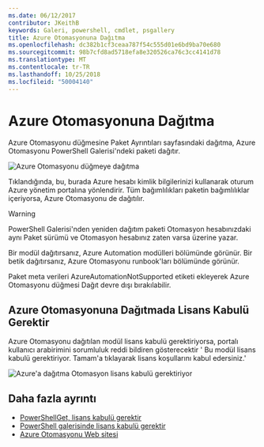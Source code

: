 ```yaml
---
ms.date: 06/12/2017
contributor: JKeithB
keywords: Galeri, powershell, cmdlet, psgallery
title: Azure Otomasyonuna Dağıtma
ms.openlocfilehash: dc382b1cf3ceaa787f54c555d01e6bd9ba70e680
ms.sourcegitcommit: 98b7cfd8ad5718efa8e320526ca76c3cc4141d78
ms.translationtype: MT
ms.contentlocale: tr-TR
ms.lasthandoff: 10/25/2018
ms.locfileid: "50004140"
---
```

# <a name="deploy-to-azure-automation"></a>Azure Otomasyonuna Dağıtma

Azure Otomasyonu düğmesine Paket Ayrıntıları sayfasındaki dağıtma, Azure Otomasyonu PowerShell Galerisi'ndeki paketi dağıtır.

![Azure Otomasyonu düğmeye dağıtma](../../Images/DeployToAzureAutomationButton.png)

Tıklandığında, bu, burada Azure hesabı kimlik bilgilerinizi kullanarak oturum Azure yönetim portalına yönlendirir.
Tüm bağımlılıkları paketin bağımlılıklar içeriyorsa, Azure Otomasyonu de dağıtılır.

> [!WARNING]
> PowerShell Galerisi'nden yeniden dağıtım paketi Otomasyon hesabınızdaki aynı Paket sürümü ve Otomasyon hesabınız zaten varsa üzerine yazar.

Bir modül dağıtırsanız, Azure Automation modülleri bölümünde görünür.  Bir betik dağıtırsanız, Azure Otomasyonu runbook'ları bölümünde görünür.

Paket meta verileri AzureAutomationNotSupported etiketi ekleyerek Azure Otomasyonu düğmesi Dağıt devre dışı bırakılabilir.

## <a name="require-license-acceptance-on-deploy-to-azure-automation"></a>Azure Otomasyonuna Dağıtmada Lisans Kabulü Gerektir

Azure Otomasyonu dağıtılan modül lisans kabulü gerektiriyorsa, portalı kullanıcı arabirimini sorumluluk reddi bildiren gösterecektir ' Bu modül lisans kabulü gerektiriyor. Tamam'a tıklayarak lisans koşullarını kabul edersiniz.'

![Azure'a dağıtma Otomasyon lisans kabulü gerektiriyor](../../Images/DeployToAzureAutomationRequireLicenseAcceptanceDisclaimer.png)

## <a name="more-details"></a>Daha fazla ayrıntı

- [PowerShellGet, lisans kabulü gerektir](../../concepts/module-license-acceptance.md)
- [PowerShell galerisinde lisans kabulü gerektir](packages-that-require-license-acceptance.md)
- [Azure Otomasyonu Web sitesi](http://azure.microsoft.com/services/automation/)
